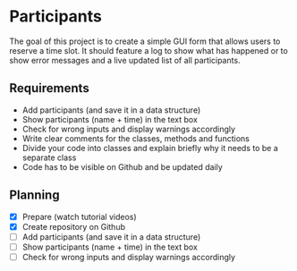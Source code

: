 # Participants
The goal of this project is to create a simple GUI form that allows users to reserve a time slot. It should feature a log to show what has happened or to show error messages and a live updated list of all participants.

## Requirements
* Add participants (and save it in a data structure)
* Show participants (name + time) in the text box
* Check for wrong inputs and display warnings accordingly
* Write clear comments for the classes, methods and functions
* Divide your code into classes and explain briefly why it needs to be a separate class
* Code has to be visible on Github and be updated daily

## Planning
- [x] Prepare (watch tutorial videos)
- [x] Create repository on Github
- [ ] Add participants (and save it in a data structure)
- [ ] Show participants (name + time) in the text box
- [ ] Check for wrong inputs and display warnings accordingly
